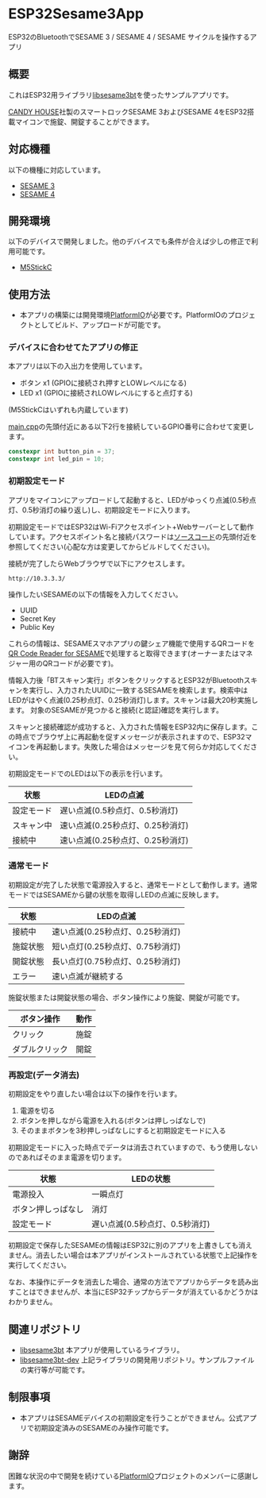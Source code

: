 # ESP32Sesame3App
ESP32のBluetoothでSESAME 3 / SESAME 4 / SESAME サイクルを操作するアプリ

## 概要
これはESP32用ライブラリ[libsesame3bt](http://github.com/homy-newfs8/libsesame3bt)を使ったサンプルアプリです。

[CANDY HOUSE](https://jp.candyhouse.co/)社製のスマートロックSESAME 3およびSESAME 4をESP32搭載マイコンで施錠、開錠することができます。

## 対応機種
以下の機種に対応しています。
- [SESAME 3](https://jp.candyhouse.co/products/sesame3)
- [SESAME 4](https://jp.candyhouse.co/products/sesame4)

## 開発環境
以下のデバイスで開発しました。他のデバイスでも条件が合えば少しの修正で利用可能です。
- [M5StickC](https://www.switch-science.com/catalog/6350/)

## 使用方法
- 本アプリの構築には開発環境[PlatformIO](https://platformio.org/)が必要です。PlatformIOのプロジェクトとしてビルド、アップロードが可能です。

### デバイスに合わせてたアプリの修正
本アプリは以下の入出力を使用しています。
- ボタン x1 (GPIOに接続され押すとLOWレベルになる)
- LED x1 (GPIOに接続されLOWレベルにすると点灯する)

(M5StickCはいずれも内蔵しています)

[main.cpp](src/main.cpp)の先頭付近にある以下2行を接続しているGPIO番号に合わせて変更します。

```C++
constexpr int button_pin = 37;
constexpr int led_pin = 10;
```

### 初期設定モード
アプリをマイコンにアップロードして起動すると、LEDがゆっくり点滅(0.5秒点灯、0.5秒消灯の繰り返し)し、初期設定モードに入ります。

初期設定モードではESP32はWi-Fiアクセスポイント+Webサーバーとして動作しています。アクセスポイント名と接続パスワードは[ソースコード](src/SettingServer.cpp)の先頭付近を参照してください(心配な方は変更してからビルドしてください)。

接続が完了したらWebブラウザで以下にアクセスします。

```
http://10.3.3.3/
```

操作したいSESAMEの以下の情報を入力してください。

- UUID
- Secret Key
- Public Key

これらの情報は、SESAMEスマホアプリの鍵シェア機能で使用するQRコードを[QR Code Reader for SESAME](https://sesame-qr-reader.vercel.app/)で処理すると取得できます(オーナーまたはマネジャー用のQRコードが必要です)。

情報入力後「BTスキャン実行」ボタンをクリックするとESP32がBluetoothスキャンを実行し、入力されたUUIDに一致するSESAMEを検索します。検索中はLEDがはやく点滅(0.25秒点灯、0.25秒消灯)します。スキャンは最大20秒実施します。
対象のSESAMEが見つかると接続(と認証)確認を実行します。

スキャンと接続確認が成功すると、入力された情報をESP32内に保存します。この時点でブラウザ上に再起動を促すメッセージが表示されますので、ESP32マイコンを再起動します。失敗した場合はメッセージを見て何らか対応してください。

初期設定モードでのLEDは以下の表示を行います。

|状態|LEDの点滅|
|----|---------|
|設定モード|遅い点滅(0.5秒点灯、0.5秒消灯)|
|スキャン中|速い点滅(0.25秒点灯、0.25秒消灯)|
|接続中|速い点滅(0.25秒点灯、0.25秒消灯)|

### 通常モード
初期設定が完了した状態で電源投入すると、通常モードとして動作します。通常モードではSESAMEから鍵の状態を取得しLEDの点滅に反映します。

|状態|LEDの点滅|
|----|---------|
|接続中|速い点滅(0.25秒点灯、0.25秒消灯)|
|施錠状態|短い点灯(0.25秒点灯、0.75秒消灯)|
|開錠状態|長い点灯(0.75秒点灯、0.25秒消灯)|
|エラー|速い点滅が継続する|

施錠状態または開錠状態の場合、ボタン操作により施錠、開錠が可能です。

|ボタン操作|動作|
|-|-|
|クリック|施錠|
|ダブルクリック|開錠|

### 再設定(データ消去)
初期設定をやり直したい場合は以下の操作を行います。

1. 電源を切る
1. ボタンを押しながら電源を入れる(ボタンは押しっぱなしで)
1. そのままボタンを3秒押しっぱなしにすると初期設定モードに入る

初期設定モードに入った時点でデータは消去されていますので、もう使用しないのであればそのまま電源を切ります。

|状態|LEDの状態|
|-|-|
|電源投入|一瞬点灯|
|ボタン押しっぱなし|消灯|
|設定モード|遅い点滅(0.5秒点灯、0.5秒消灯)|

初期設定で保存したSESAMEの情報はESP32に別のアプリを上書きしても消えません。消去したい場合は本アプリがインストールされている状態で上記操作を実行してください。

なお、本操作にデータを消去した場合、通常の方法でアプリからデータを読み出すことはできませんが、本当にESP32チップからデータが消えているかどうかはわかりません。

## 関連リポジトリ
- [libsesame3bt](https://github.com/homy-newfs8/libsesame3bt)
本アプリが使用しているライブラリ。
- [libsesame3bt-dev](https://github.com/homy-newfs8/libsesame3bt-dev)
上記ライブラリの開発用リポジトリ。サンプルファイルの実行等が可能です。

## 制限事項
- 本アプリはSESAMEデバイスの初期設定を行うことができません。公式アプリで初期設定済みのSESAMEのみ操作可能です。

## 謝辞
困難な状況の中で開発を続けている[PlatformIO](https://platformio.org/)プロジェクトのメンバーに感謝します。
